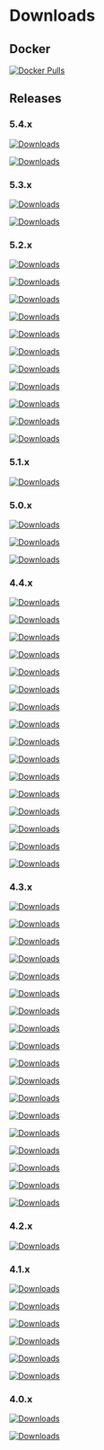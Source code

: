# Downloads

## Docker

[![Docker Pulls](https://img.shields.io/docker/pulls/52north/sos)](https://hub.docker.com/r/52north/sos)

## Releases

### 5.4.x

[![Downloads](https://img.shields.io/github/downloads/52North/SOS/v5.4.1/total)](https://github.com/52North/SOS/releases/tag/v5.4.1)

[![Downloads](https://img.shields.io/github/downloads/52North/SOS/v5.4.0/total)](https://github.com/52North/SOS/releases/tag/v5.4.0)

### 5.3.x

[![Downloads](https://img.shields.io/github/downloads/52North/SOS/v5.3.1/total)](https://github.com/52North/SOS/releases/tag/v5.3.1)

[![Downloads](https://img.shields.io/github/downloads/52North/SOS/v5.3.0/total)](https://github.com/52North/SOS/releases/tag/v5.3.0)

### 5.2.x

[![Downloads](https://img.shields.io/github/downloads/52North/SOS/v5.2.10/total)](https://github.com/52North/SOS/releases/tag/v5.2.10)

[![Downloads](https://img.shields.io/github/downloads/52North/SOS/v5.2.9/total)](https://github.com/52North/SOS/releases/tag/v5.2.9)

[![Downloads](https://img.shields.io/github/downloads/52North/SOS/v5.2.8/total)](https://github.com/52North/SOS/releases/tag/v5.2.8)

[![Downloads](https://img.shields.io/github/downloads/52North/SOS/v5.2.7/total)](https://github.com/52North/SOS/releases/tag/v5.2.7)

[![Downloads](https://img.shields.io/github/downloads/52North/SOS/v5.2.6/total)](https://github.com/52North/SOS/releases/tag/v5.2.6)

[![Downloads](https://img.shields.io/github/downloads/52North/SOS/v5.2.5/total)](https://github.com/52North/SOS/releases/tag/v5.2.5)

[![Downloads](https://img.shields.io/github/downloads/52North/SOS/v5.2.4/total)](https://github.com/52North/SOS/releases/tag/v5.2.4)

[![Downloads](https://img.shields.io/github/downloads/52North/SOS/v5.2.3/total)](https://github.com/52North/SOS/releases/tag/v5.2.3)

[![Downloads](https://img.shields.io/github/downloads/52North/SOS/v5.2.2/total)](https://github.com/52North/SOS/releases/tag/v5.2.2)

[![Downloads](https://img.shields.io/github/downloads/52North/SOS/v5.2.1/total)](https://github.com/52North/SOS/releases/tag/v5.2.1)

[![Downloads](https://img.shields.io/github/downloads/52North/SOS/v5.2.0/total)](https://github.com/52North/SOS/releases/tag/v5.2.0)

### 5.1.x

[![Downloads](https://img.shields.io/github/downloads/52North/SOS/v5.1.0/total)](https://github.com/52North/SOS/releases/tag/v5.1.0)

### 5.0.x

[![Downloads](https://img.shields.io/github/downloads/52North/SOS/v5.0.2/total)](https://github.com/52North/SOS/releases/tag/v5.0.2)

[![Downloads](https://img.shields.io/github/downloads/52North/SOS/v5.0.1/total)](https://github.com/52North/SOS/releases/tag/v5.0.1)

[![Downloads](https://img.shields.io/github/downloads/52North/SOS/v5.0.0/total)](https://github.com/52North/SOS/releases/tag/v5.0.0)

### 4.4.x

[![Downloads](https://img.shields.io/github/downloads/52North/SOS/v4.4.15/total)](https://github.com/52North/SOS/releases/tag/v4.4.15)

[![Downloads](https://img.shields.io/github/downloads/52North/SOS/v4.4.14/total)](https://github.com/52North/SOS/releases/tag/v4.4.14)

[![Downloads](https://img.shields.io/github/downloads/52North/SOS/v4.4.13/total)](https://github.com/52North/SOS/releases/tag/v4.4.13)

[![Downloads](https://img.shields.io/github/downloads/52North/SOS/v4.4.12/total)](https://github.com/52North/SOS/releases/tag/v4.4.12)

[![Downloads](https://img.shields.io/github/downloads/52North/SOS/v4.4.11/total)](https://github.com/52North/SOS/releases/tag/v4.4.11)

[![Downloads](https://img.shields.io/github/downloads/52North/SOS/v4.4.10/total)](https://github.com/52North/SOS/releases/tag/v4.4.10)

[![Downloads](https://img.shields.io/github/downloads/52North/SOS/v4.4.9/total)](https://github.com/52North/SOS/releases/tag/v4.4.9)

[![Downloads](https://img.shields.io/github/downloads/52North/SOS/v4.4.8/total)](https://github.com/52North/SOS/releases/tag/v4.4.8)

[![Downloads](https://img.shields.io/github/downloads/52North/SOS/v4.4.7/total)](https://github.com/52North/SOS/releases/tag/v4.4.7)

[![Downloads](https://img.shields.io/github/downloads/52North/SOS/v4.4.6/total)](https://github.com/52North/SOS/releases/tag/v4.4.6)

[![Downloads](https://img.shields.io/github/downloads/52North/SOS/v4.4.5/total)](https://github.com/52North/SOS/releases/tag/v4.4.5)

[![Downloads](https://img.shields.io/github/downloads/52North/SOS/v4.4.4/total)](https://github.com/52North/SOS/releases/tag/v4.4.4)

[![Downloads](https://img.shields.io/github/downloads/52North/SOS/v4.4.3/total)](https://github.com/52North/SOS/releases/tag/v4.4.3)

[![Downloads](https://img.shields.io/github/downloads/52North/SOS/v4.4.2/total)](https://github.com/52North/SOS/releases/tag/v4.4.2)

[![Downloads](https://img.shields.io/github/downloads/52North/SOS/v4.4.1/total)](https://github.com/52North/SOS/releases/tag/v4.4.1)

[![Downloads](https://img.shields.io/github/downloads/52North/SOS/v4.4.0/total)](https://github.com/52North/SOS/releases/tag/v4.4.0)

### 4.3.x

[![Downloads](https://img.shields.io/github/downloads/52North/SOS/v4.3.16/total)](https://github.com/52North/SOS/releases/tag/v4.3.16)

[![Downloads](https://img.shields.io/github/downloads/52North/SOS/v4.3.15/total)](https://github.com/52North/SOS/releases/tag/v4.3.15)

[![Downloads](https://img.shields.io/github/downloads/52North/SOS/v4.3.14/total)](https://github.com/52North/SOS/releases/tag/v4.3.14)

[![Downloads](https://img.shields.io/github/downloads/52North/SOS/v4.3.13/total)](https://github.com/52North/SOS/releases/tag/v4.3.13)

[![Downloads](https://img.shields.io/github/downloads/52North/SOS/v4.3.12/total)](https://github.com/52North/SOS/releases/tag/v4.3.12)

[![Downloads](https://img.shields.io/github/downloads/52North/SOS/v4.3.11/total)](https://github.com/52North/SOS/releases/tag/v4.3.11)

[![Downloads](https://img.shields.io/github/downloads/52North/SOS/v4.3.10/total)](https://github.com/52North/SOS/releases/tag/v4.3.10)

[![Downloads](https://img.shields.io/github/downloads/52North/SOS/v4.3.9/total)](https://github.com/52North/SOS/releases/tag/v4.3.9)

[![Downloads](https://img.shields.io/github/downloads/52North/SOS/4.3.8/total)](https://github.com/52North/SOS/releases/tag/4.3.8)

[![Downloads](https://img.shields.io/github/downloads/52North/SOS/4.3.7/total)](https://github.com/52North/SOS/releases/tag/4.3.7)

[![Downloads](https://img.shields.io/github/downloads/52North/SOS/4.3.6.1/total)](https://github.com/52North/SOS/releases/tag/4.3.6.1)

[![Downloads](https://img.shields.io/github/downloads/52North/SOS/4.3.6/total)](https://github.com/52North/SOS/releases/tag/4.3.6)

[![Downloads](https://img.shields.io/github/downloads/52North/SOS/4.3.5/total)](https://github.com/52North/SOS/releases/tag/4.3.5)

[![Downloads](https://img.shields.io/github/downloads/52North/SOS/4.3.4/total)](https://github.com/52North/SOS/releases/tag/4.3.4)

[![Downloads](https://img.shields.io/github/downloads/52North/SOS/4.3.3/total)](https://github.com/52North/SOS/releases/tag/4.3.3)

[![Downloads](https://img.shields.io/github/downloads/52North/SOS/4.3.2/total)](https://github.com/52North/SOS/releases/tag/4.3.2)

[![Downloads](https://img.shields.io/github/downloads/52North/SOS/4.3.1/total)](https://github.com/52North/SOS/releases/tag/4.3.1)

[![Downloads](https://img.shields.io/github/downloads/52North/SOS/4.3.0/total)](https://github.com/52North/SOS/releases/tag/4.3.0)

### 4.2.x

[![Downloads](https://img.shields.io/github/downloads/52North/SOS/4.2.0/total)](https://github.com/52North/SOS/releases/tag/4.2.0)

### 4.1.x

[![Downloads](https://img.shields.io/github/downloads/52North/SOS/4.1.5/total)](https://github.com/52North/SOS/releases/tag/4.1.5)

[![Downloads](https://img.shields.io/github/downloads/52North/SOS/4.1.4/total)](https://github.com/52North/SOS/releases/tag/4.1.4)

[![Downloads](https://img.shields.io/github/downloads/52North/SOS/4.1.3/total)](https://github.com/52North/SOS/releases/tag/4.1.3)

[![Downloads](https://img.shields.io/github/downloads/52North/SOS/4.1.2/total)](https://github.com/52North/SOS/releases/tag/4.1.2)

[![Downloads](https://img.shields.io/github/downloads/52North/SOS/4.1.1/total)](https://github.com/52North/SOS/releases/tag/4.1.1)

[![Downloads](https://img.shields.io/github/downloads/52North/SOS/4.1.0/total)](https://github.com/52North/SOS/releases/tag/4.1.0)

### 4.0.x

[![Downloads](https://img.shields.io/github/downloads/52North/SOS/4.0.1/total)](https://github.com/52North/SOS/releases/tag/4.0.1)

[![Downloads](https://img.shields.io/github/downloads/52North/SOS/4.0.0/total)](https://github.com/52North/SOS/releases/tag/4.0.0)
